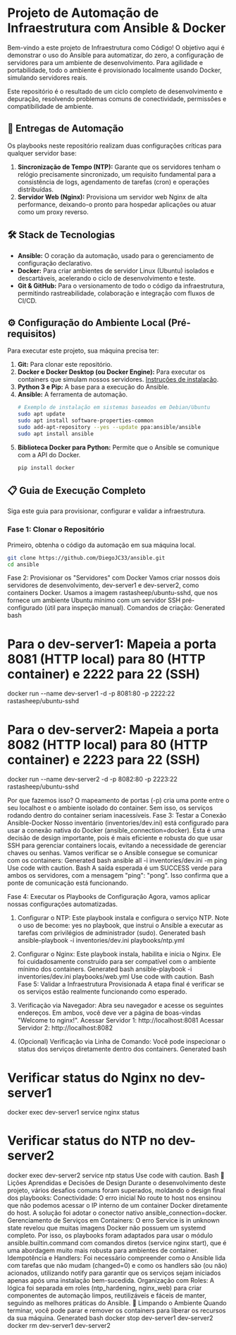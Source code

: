 # Projeto de Automação de Infraestrutura com Ansible & Docker

Bem-vindo a este projeto de Infraestrutura como Código! O objetivo aqui é demonstrar o uso do Ansible para automatizar, do zero, a configuração de servidores para um ambiente de desenvolvimento. Para agilidade e portabilidade, todo o ambiente é provisionado localmente usando Docker, simulando servidores reais.

Este repositório é o resultado de um ciclo completo de desenvolvimento e depuração, resolvendo problemas comuns de conectividade, permissões e compatibilidade de ambiente.

## 🚀 Entregas de Automação

Os playbooks neste repositório realizam duas configurações críticas para qualquer servidor base:

1.  **Sincronização de Tempo (NTP):** Garante que os servidores tenham o relógio precisamente sincronizado, um requisito fundamental para a consistência de logs, agendamento de tarefas (cron) e operações distribuídas.
2.  **Servidor Web (Nginx):** Provisiona um servidor web Nginx de alta performance, deixando-o pronto para hospedar aplicações ou atuar como um proxy reverso.

## 🛠️ Stack de Tecnologias

*   **Ansible:** O coração da automação, usado para o gerenciamento de configuração declarativo.
*   **Docker:** Para criar ambientes de servidor Linux (Ubuntu) isolados e descartáveis, acelerando o ciclo de desenvolvimento e teste.
*   **Git & GitHub:** Para o versionamento de todo o código da infraestrutura, permitindo rastreabilidade, colaboração e integração com fluxos de CI/CD.

## ⚙️ Configuração do Ambiente Local (Pré-requisitos)

Para executar este projeto, sua máquina precisa ter:

1.  **Git:** Para clonar este repositório.
2.  **Docker e Docker Desktop (ou Docker Engine):** Para executar os containers que simulam nossos servidores. [Instruções de instalação](httpss://www.docker.com/get-started).
3.  **Python 3 e Pip:** A base para a execução do Ansible.
4.  **Ansible:** A ferramenta de automação.
    ```bash
    # Exemplo de instalação em sistemas baseados em Debian/Ubuntu
    sudo apt update
    sudo apt install software-properties-common
    sudo add-apt-repository --yes --update ppa:ansible/ansible
    sudo apt install ansible
    ```
5.  **Biblioteca Docker para Python:** Permite que o Ansible se comunique com a API do Docker.
    ```bash
    pip install docker
    ```

## 📋 Guia de Execução Completo

Siga este guia para provisionar, configurar e validar a infraestrutura.

### Fase 1: Clonar o Repositório

Primeiro, obtenha o código da automação em sua máquina local.

```bash
git clone https://github.com/DiegoJC33/ansible.git
cd ansible
```
Fase 2: Provisionar os "Servidores" com Docker
Vamos criar nossos dois servidores de desenvolvimento, dev-server1 e dev-server2, como containers Docker. Usamos a imagem rastasheep/ubuntu-sshd, que nos fornece um ambiente Ubuntu mínimo com um servidor SSH pré-configurado (útil para inspeção manual).
Comandos de criação:
Generated bash
# Para o dev-server1: Mapeia a porta 8081 (HTTP local) para 80 (HTTP container) e 2222 para 22 (SSH)
docker run --name dev-server1 -d -p 8081:80 -p 2222:22 rastasheep/ubuntu-sshd

# Para o dev-server2: Mapeia a porta 8082 (HTTP local) para 80 (HTTP container) e 2223 para 22 (SSH)
docker run --name dev-server2 -d -p 8082:80 -p 2223:22 rastasheep/ubuntu-sshd

Por que fazemos isso? O mapeamento de portas (-p) cria uma ponte entre o seu localhost e o ambiente isolado do container. Sem isso, os serviços rodando dentro do container seriam inacessíveis.
Fase 3: Testar a Conexão Ansible-Docker
Nosso inventário (inventories/dev.ini) está configurado para usar a conexão nativa do Docker (ansible_connection=docker). Esta é uma decisão de design importante, pois é mais eficiente e robusta do que usar SSH para gerenciar containers locais, evitando a necessidade de gerenciar chaves ou senhas.
Vamos verificar se o Ansible consegue se comunicar com os containers:
Generated bash
ansible all -i inventories/dev.ini -m ping
Use code with caution.
Bash
A saída esperada é um SUCCESS verde para ambos os servidores, com a mensagem "ping": "pong". Isso confirma que a ponte de comunicação está funcionando.

Fase 4: Executar os Playbooks de Configuração
Agora, vamos aplicar nossas configurações automatizadas.
1. Configurar o NTP:
Este playbook instala e configura o serviço NTP. Note o uso de become: yes no playbook, que instrui o Ansible a executar as tarefas com privilégios de administrador (sudo).
Generated bash
ansible-playbook -i inventories/dev.ini playbooks/ntp.yml

2. Configurar o Nginx:
Este playbook instala, habilita e inicia o Nginx. Ele foi cuidadosamente construído para ser compatível com o ambiente mínimo dos containers.
Generated bash
ansible-playbook -i inventories/dev.ini playbooks/web.yml
Use code with caution.
Bash
Fase 5: Validar a Infraestrutura Provisionada
A etapa final é verificar se os serviços estão realmente funcionando como esperado.
1. Verificação via Navegador:
Abra seu navegador e acesse os seguintes endereços. Em ambos, você deve ver a página de boas-vindas "Welcome to nginx!".
Acessar Servidor 1: http://localhost:8081
Acessar Servidor 2: http://localhost:8082
2. (Opcional) Verificação via Linha de Comando:
Você pode inspecionar o status dos serviços diretamente dentro dos containers.
Generated bash
# Verificar status do Nginx no dev-server1
docker exec dev-server1 service nginx status

# Verificar status do NTP no dev-server2
docker exec dev-server2 service ntp status
Use code with caution.
Bash
🧠 Lições Aprendidas e Decisões de Design
Durante o desenvolvimento deste projeto, vários desafios comuns foram superados, moldando o design final dos playbooks:
Conectividade: O erro inicial No route to host nos ensinou que não podemos acessar o IP interno de um container Docker diretamente do host. A solução foi adotar o conector nativo ansible_connection=docker.
Gerenciamento de Serviços em Containers: O erro Service is in unknown state revelou que muitas imagens Docker não possuem um systemd completo. Por isso, os playbooks foram adaptados para usar o módulo ansible.builtin.command com comandos diretos (service nginx start), que é uma abordagem muito mais robusta para ambientes de container.
Idempotência e Handlers: Foi necessário compreender como o Ansible lida com tarefas que não mudam (changed=0) e como os handlers são (ou não) acionados, utilizando notify para garantir que os serviços sejam iniciados apenas após uma instalação bem-sucedida.
Organização com Roles: A lógica foi separada em roles (ntp_hardening, nginx_web) para criar componentes de automação limpos, reutilizáveis e fáceis de manter, seguindo as melhores práticas do Ansible.
🧹 Limpando o Ambiente
Quando terminar, você pode parar e remover os containers para liberar os recursos da sua máquina.
Generated bash
docker stop dev-server1 dev-server2
docker rm dev-server1 dev-server2
